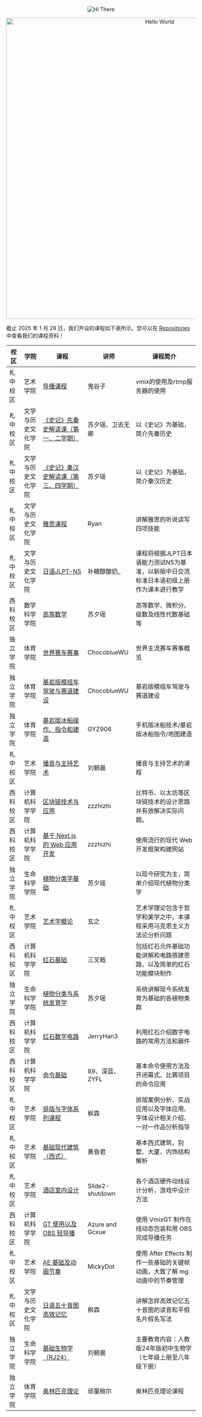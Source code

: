 <p align="center">
    <!-- https://github.com/kyechan99/capsule-render -->
    <img src="https://capsule-render.vercel.app/api?type=waving&color=timeGradient&height=300&&section=header&text=Hi，西科大学&fontSize=90&fontAlign=50&fontAlignY=30&desc=We%20are%20XKU&descAlign=50&descSize=30&descAlignY=60&animation=twinkling" alt="Hi There" title="Hi There"/>
</p>
<p align="center">
    <!-- https://github.com/DenverCoder1/readme-typing-svg -->
    <img width="800" src="https://readme-typing-svg.demolab.com?font=LXGW+WenKai+TC&size=22&pause=1000&center=true&vCenter=true&random=false&width=600&lines=Welcome+to+our+GitHub+profile+page!;欢迎来到我们的 GitHub 主页！" alt="Hello World" title="Hello World"/>
</p>

截止 2025 年 1 月 28 日，我们开设的课程如下表所示。您可以在 [Repositories](https://github.com/orgs/sico-university/repositories) 中查看我们的课程资料！

| 校区         | 学院          | 课程                                    | 讲师             | 课程简介                                              |
|--------------|--------------|-----------------------------------------|------------------|------------------------------------------------------|
| 札中校区 | 艺术学院           | [导播课程](https://github.com/sico-university/broadcasting-course)                                    | 鬼谷子           | vmix的使用及rtmp服务器的使用                           |
| 札中校区 | 文学与历史文化学院 | [《史记》先秦史解读课（第一、二学期）](https://github.com/sico-university/shiji-pre-qin-history)         | 苏夕瑶、卫去无卿  | 以《史记》为基础，简介先秦历史                         |
| 札中校区 | 文学与历史文化学院 | [《史记》秦汉史解读课（第三、四学期）](https://github.com/sico-university/shiji-qin-han-history)         | 苏夕瑶           | 以《史记》为基础，简介秦汉历史                         |
| 札中校区 | 文学与历史文化学院 | [雅思课程](https://github.com/sico-university/ielts-course)                                           | Ryan             | 讲解雅思的听说读写四项技能                            |
| 札中校区 | 文学与历史文化学院 | [日语JLPT-N5](https://github.com/sico-university/japanese-jlpt-n5)                                    | 补糖醇酸奶_       | 课程将根据JLPT日本语能力测试N5为基准，以新版中日交流标准日本语初级上册作为课本进行教学 |
| 西科校区 | 数学科学学院       | [高等数学](https://github.com/sico-university/advanced-math)                                          | 苏夕瑶           | 高等数学、微积分、级数及线性代数基础等                |
| 独立学院 | 体育学院           | [世界赛车赛事](https://github.com/sico-university/world-racing-events)                                | ChocoblueWU      | 世界主流赛车赛事概览                                  |
| 独立学院 | 体育学院           | [基岩版模组车驾驶与赛道建设](https://github.com/sico-university/bedrock-mod-cars-track-building)       | ChocoblueWU      | 基岩版模组车驾驶与赛道建设                            |
| 独立学院 | 体育学院           | [基岩版冰船操作、指令和建造](https://github.com/sico-university/bedrock-iceboat-commands-track-design) | GYZ906        | 手机版冰船技术/基岩版冰船指令/地图建造                |
| 札中校区 | 艺术学院           | [播音与主持艺术](https://github.com/sico-university/broadcast-hosting-art)                            | 刘朝晨           | 播音与主持艺术的课程                                 |
| 西科校区 | 计算机科学学院     | [区块链技术与应用](https://github.com/sico-university/blockchain-technology-applications)              | zzzhizhi         | 比特币、以太坊等区块链技术的设计思路并有效解决实际问题。 |
| 西科校区 | 计算机科学学院     | [基于 Next.js 的 Web 应用开发](https://github.com/sico-university/nextjs-development)                  | zzzhizhi         | 使用流行的现代 Web 开发框架构建网站                  |
| 独立学院 | 生命科学学院       | [植物分类学基础](https://github.com/sico-university/plant-taxonomy-basics)                             | 苏夕瑶           | 以现今研究为主，简单介绍现代植物分类学                |
| 札中校区 | 艺术学院           | [艺术学概论](https://github.com/sico-university/art-theory-overview)                                  | 玄之             | 艺术学理论包含于哲学和美学之中，本课程采用马克思主义方法论分析问题 |
| 西科校区 | 计算机科学学院     | [红石基础](https://github.com/sico-university/redstone-basics)                                        | 三叉戟           | 包括红石元件基础功能讲解和电路搭建思路，以及简单的红石功能模块制作 |
| 独立学院 | 生命科学学院       | [植物分类与系统发育学](https://github.com/sico-university/plant-taxonomy-phylogenetics)                | 苏夕瑶           | 系统讲解现今系统发育为基础的各植物类群                 |
| 西科校区 | 计算机科学学院     | [红石数字电路](https://github.com/sico-university/redstone-digital-circuits)                          | JerryHan3        | 利用红石介绍数字电路的常用方法和器件                  |
| 西科校区 | 计算机科学学院     | [命令基础](https://github.com/sico-university/command-basics)                                         | 89、深蓝、ZYFL   | 基本命令使用方法及开闭幕式、比赛项目的命令应用        |
| 札中校区 | 艺术学院           | [排版与字体系列课程](https://github.com/sico-university/typography-font-series)                       | 枫霖             | 排版案例分析、实战应用以及字体应用、字体设计相关介绍、一对一作品分析指导 |
| 札中校区 | 艺术学院           | [基础现代建筑（西式）](https://github.com/sico-university/modern-western-architecture)                | 黄昏君           | 基本西式建筑，别墅、大厦、内饰结构解析                |
| 札中校区 | 艺术学院           | [酒店室内设计](https://github.com/sico-university/hotel-interior-design)                              | Slide2-shutdown  | 各个酒店硬件动线设计分析，游戏中设计方法              |
| 西科校区 | 计算机科学学院     | [GT 使用以及 OBS 轻导播](https://github.com/sico-university/gt-obs-light-broadcasting)                | Azure and Gcxue  | 使用 VmixGT 制作在线动态包装和用 OBS 完成导播任务     |
| 札中校区 | 艺术学院          | [AE 基础及动画节奏](https://github.com/sico-university/ae-basics-animation-timing)                     | MickyDot         | 使用 After Effects 制作一些基础的关键帧动画，大致了解 mg 动画中的节奏管理 |
| 札中校区 | 文学与历史文化学院 | [日语五十音图高效记忆](https://github.com/sico-university/japanese-hiragana-memory)                    | 枫霖              | 讲解怎样高效记忆五十音图的读音和平假名片假名写法      |
| 独立学院 | 生命科学学院       | [基础生物学（RJ24）](https://github.com/sico-university/basic-biology-rj24)                           | 刘朝晨           | 主要教育内容：人教版24年版初中生物学（七年级上册至八年级下册）|
| 独立学院 | 体育学院	      | [奥林匹克理论](https://github.com/sico-university/olympic-theory)	                                 | 顽童鲍尔         | 奥林匹克理论课程                                    |
